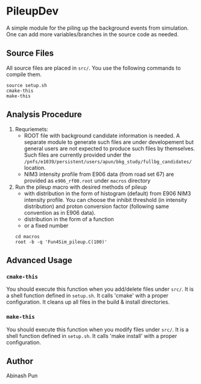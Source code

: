 # PileupDev
A simple module for the piling up the background events from simulation. One can add more variables/branches in the source code as needed. 

## Source Files

All source files are placed in `src/`.
You use the following commands to compile them.

```
source setup.sh
cmake-this
make-this
```

## Analysis Procedure
1. Requriemets: 
	- ROOT file with background candidate information is needed. A separate module to generate such files are under developement but general users are not expected to produce such files by themselves. Such files are currently provided under the `/pnfs/e1039/persistent/users/apun/bkg_study/fullbg_candidates/` location. 
 	- NIM3 intensity profile from E906 data (from road set 67) are provided as `e906_rf00.root` under `macros` directory
1. Run the pileup macro with desired methods of pileup
	- with distribution in the form of histogram (default) from E906 NIM3 intensity profile. You can choose the inhibit threshold (in intensity distribution) and proton conversion factor (following same convention as in E906 data).
	- distribution in the form of a function
	- or a fixed number
	```
	cd macros
	root -b -q 'Fun4Sim_pileup.C(100)'
	``` 
## Advanced Usage

### `cmake-this`

You should execute this function when you add/delete files under `src/`.
It is a shell function defined in `setup.sh`.
It calls 'cmake' with a proper configuration.
It cleans up all files in the build & install directories.

### `make-this`

You should execute this function when you modify files under `src/`.
It is a shell function defined in `setup.sh`.
It calls 'make install' with a proper configuration.

## Author
Abinash Pun
